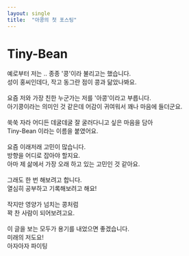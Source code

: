 ```yaml
---
layout: single
title:  "아콩의 첫 포스팅"
---
```


# Tiny-Bean 
예로부터 저는 .. 종종 '콩'이라 불리고는 했습니다.</br>
성이 홍씨인데다, 작고 동그란 점이 콩과 닮았나봐요.</br>
</br>
요즘 저와 가장 친한 누군가는 저를 '아콩'이라고 부릅니다.</br>
아기콩이라는 의미인 것 같은데 어감이 귀여워서 꽤나 마음에 들더군요.</br>
</br>
쑥쑥 자라 어디든 데굴데굴 잘 굴러다니고 싶은 마음을 담아 </br>
Tiny-Bean 이라는 이름을 붙였어요.</br>
</br>
요즘 이래저래 고민이 많습니다.</br>
방향을 어디로 잡아야 할지요.</br>
아마 제 삶에서 가장 오래 하고 있는 고민인 것 같아요.</br>
</br>
그래도 한 번 해보려고 합니다.</br>
열심히 공부하고 기록해보려고 해요!</br>
</br>
작지만 영양가 넘치는 콩처럼</br>
꽉 찬 사람이 되어보려고요.</br>
</br>
이 글을 보는 모두가 용기를 내었으면 좋겠습니다.</br>
미래의 저도요!</br>
아자아자 파이팅</br>
